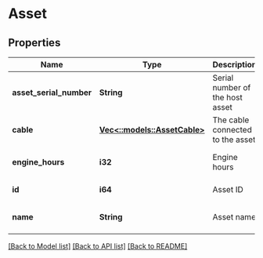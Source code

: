# Asset

## Properties
Name | Type | Description | Notes
------------ | ------------- | ------------- | -------------
**asset_serial_number** | **String** | Serial number of the host asset | [optional] [default to null]
**cable** | [**Vec<::models::AssetCable>**](Asset_cable.md) | The cable connected to the asset | [optional] [default to null]
**engine_hours** | **i32** | Engine hours | [optional] [default to null]
**id** | **i64** | Asset ID | [default to null]
**name** | **String** | Asset name | [optional] [default to null]

[[Back to Model list]](../README.md#documentation-for-models) [[Back to API list]](../README.md#documentation-for-api-endpoints) [[Back to README]](../README.md)



